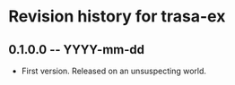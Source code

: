 # Revision history for trasa-ex

## 0.1.0.0 -- YYYY-mm-dd

* First version. Released on an unsuspecting world.
